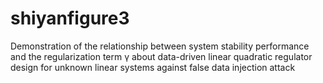 # shiyanfigure3
Demonstration of the relationship between system stability performance and the regularization term γ about data-driven linear quadratic regulator design for unknown linear
systems against false data injection attack
